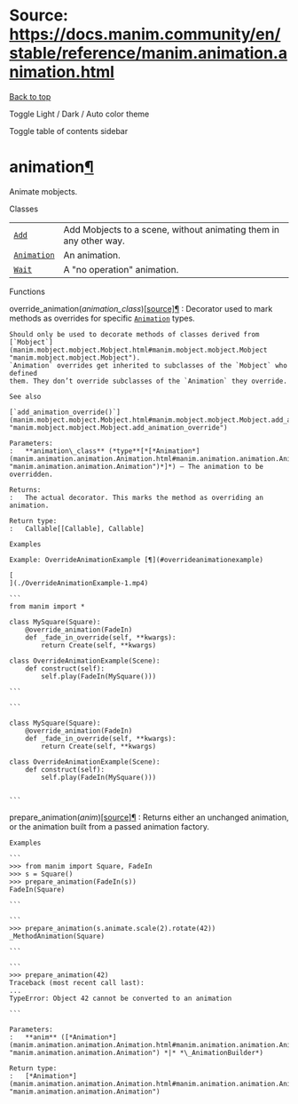 # Source: https://docs.manim.community/en/stable/reference/manim.animation.animation.html

[Back to top](#)

Toggle Light / Dark / Auto color theme

Toggle table of contents sidebar

animation[¶](#module-manim.animation.animation "Link to this heading")
======================================================================

Animate mobjects.

Classes

|  |  |
| --- | --- |
| [`Add`](manim.animation.animation.Add.html#manim.animation.animation.Add "manim.animation.animation.Add") | Add Mobjects to a scene, without animating them in any other way. |
| [`Animation`](manim.animation.animation.Animation.html#manim.animation.animation.Animation "manim.animation.animation.Animation") | An animation. |
| [`Wait`](manim.animation.animation.Wait.html#manim.animation.animation.Wait "manim.animation.animation.Wait") | A "no operation" animation. |

Functions

override\_animation(*animation\_class*)[[source]](../_modules/manim/animation/animation.html#override_animation)[¶](#manim.animation.animation.override_animation "Link to this definition")
:   Decorator used to mark methods as overrides for specific [`Animation`](manim.animation.animation.Animation.html#manim.animation.animation.Animation "manim.animation.animation.Animation") types.

    Should only be used to decorate methods of classes derived from [`Mobject`](manim.mobject.mobject.Mobject.html#manim.mobject.mobject.Mobject "manim.mobject.mobject.Mobject").
    `Animation` overrides get inherited to subclasses of the `Mobject` who defined
    them. They don’t override subclasses of the `Animation` they override.

    See also

    [`add_animation_override()`](manim.mobject.mobject.Mobject.html#manim.mobject.mobject.Mobject.add_animation_override "manim.mobject.mobject.Mobject.add_animation_override")

    Parameters:
    :   **animation\_class** (*type**[*[*Animation*](manim.animation.animation.Animation.html#manim.animation.animation.Animation "manim.animation.animation.Animation")*]*) – The animation to be overridden.

    Returns:
    :   The actual decorator. This marks the method as overriding an animation.

    Return type:
    :   Callable[[Callable], Callable]

    Examples

    Example: OverrideAnimationExample [¶](#overrideanimationexample)

    [
    ](./OverrideAnimationExample-1.mp4)

    ```
    from manim import *

    class MySquare(Square):
        @override_animation(FadeIn)
        def _fade_in_override(self, **kwargs):
            return Create(self, **kwargs)

    class OverrideAnimationExample(Scene):
        def construct(self):
            self.play(FadeIn(MySquare()))

    ```

    ```

    class MySquare(Square):
        @override_animation(FadeIn)
        def _fade_in_override(self, **kwargs):
            return Create(self, **kwargs)

    class OverrideAnimationExample(Scene):
        def construct(self):
            self.play(FadeIn(MySquare()))


    ```

prepare\_animation(*anim*)[[source]](../_modules/manim/animation/animation.html#prepare_animation)[¶](#manim.animation.animation.prepare_animation "Link to this definition")
:   Returns either an unchanged animation, or the animation built
    from a passed animation factory.

    Examples

    ```
    >>> from manim import Square, FadeIn
    >>> s = Square()
    >>> prepare_animation(FadeIn(s))
    FadeIn(Square)

    ```

    ```
    >>> prepare_animation(s.animate.scale(2).rotate(42))
    _MethodAnimation(Square)

    ```

    ```
    >>> prepare_animation(42)
    Traceback (most recent call last):
    ...
    TypeError: Object 42 cannot be converted to an animation

    ```

    Parameters:
    :   **anim** ([*Animation*](manim.animation.animation.Animation.html#manim.animation.animation.Animation "manim.animation.animation.Animation") *|* *\_AnimationBuilder*)

    Return type:
    :   [*Animation*](manim.animation.animation.Animation.html#manim.animation.animation.Animation "manim.animation.animation.Animation")